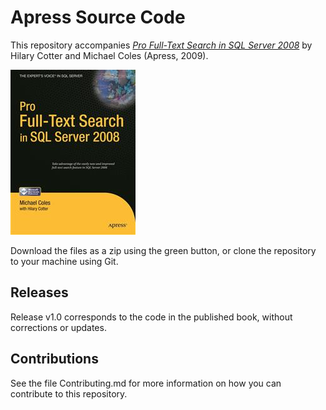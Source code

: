 # Apress Source Code

This repository accompanies [*Pro Full-Text Search in SQL Server 2008*](http://www.apress.com/9781430215943) by Hilary Cotter and Michael Coles (Apress, 2009).

![Cover image](9781430215943.jpg)

Download the files as a zip using the green button, or clone the repository to your machine using Git.

## Releases

Release v1.0 corresponds to the code in the published book, without corrections or updates.

## Contributions

See the file Contributing.md for more information on how you can contribute to this repository.
